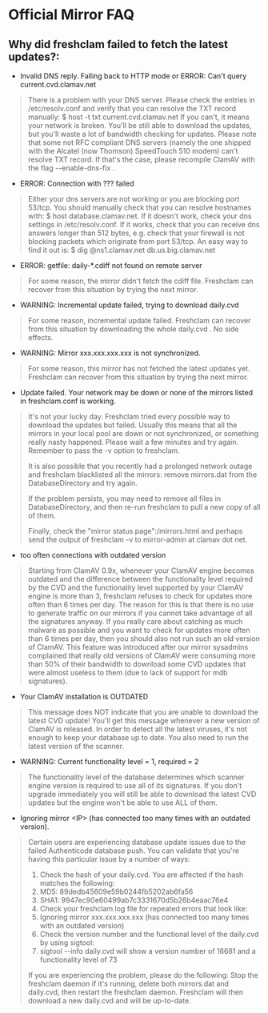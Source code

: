 # Official Mirror FAQ

## Why did freshclam failed to fetch the latest updates?:

* Invalid DNS reply. Falling back to HTTP mode or ERROR: Can't query current.cvd.clamav.net  

>There is a problem with your DNS server. Please check the entries in /etc/resolv.conf and verify that you can resolve the TXT record manually: $ host -t txt current.cvd.clamav.net If you can't, it means your network is broken. You'll be still able to download the updates, but you'll waste a lot of bandwidth checking for updates. Please note that some not RFC compliant DNS servers (namely the one shipped with the Alcatel (now Thomson) SpeedTouch 510 modem) can't resolve TXT record. If that's the case, please recompile ClamAV with the flag --enable-dns-fix .

* ERROR: Connection with ??? failed

>Either your dns servers are not working or you are blocking port 53/tcp. You should manually check that you can resolve hostnames with: $ host database.clamav.net. If it doesn't work, check your dns settings in /etc/resolv.conf. If it works, check that you can receive dns answers longer than 512 bytes, e.g. check that your firewall is not blocking packets which originate from port 53/tcp. An easy way to find it out is: $ dig @ns1.clamav.net db.us.big.clamav.net

* ERROR: getfile: daily-\*.cdiff not found on remote server

>For some reason, the mirror didn't fetch the cdiff file. Freshclam can recover from this situation by trying the next mirror.

* WARNING: Incremental update failed, trying to download daily.cvd  

>For some reason, incremental update failed. Freshclam can recover from this situation by downloading the whole daily.cvd . No side effects.

* WARNING: Mirror xxx.xxx.xxx.xxx is not synchronized.

>For some reason, this mirror has not fetched the latest updates yet. Freshclam can recover from this situation by trying the next mirror.

* Update failed. Your network may be down or none of the mirrors listed in freshclam.conf is working.

>It's not your lucky day. Freshclam tried every possible way to download the updates but failed. Usually this means that all the mirrors in your local pool are down or not synchronized, or something really nasty happened. Please wait a few minutes and try again. Remember to pass the -v option to freshclam.
>
>It is also possible that you recently had a prolonged network outage and freshclam blacklisted all the mirrors: remove mirrors.dat from the DatabaseDirectory and try again.
>
>If the problem persists, you may need to remove all files in DatabaseDirectory, and then re-run freshclam to pull a new copy of all of them. 
>
>Finally, check the "mirror status page":/mirrors.html and perhaps send the output of freshclam -v to mirror-admin at clamav dot net.

* too often connections with outdated version

>Starting from ClamAV 0.9x, whenever your ClamAV engine becomes outdated and the difference between the functionality level required by the CVD and the functionality level supported by your ClamAV engine is more than 3, freshclam refuses to check for updates more often than 6 times per day. The reason for this is that there is no use to generate traffic on our mirrors if you cannot take advantage of all the signatures anyway. If you really care about catching as much malware as possible and you want to check for updates more often than 6 times per day, then you should also not run such an old version of ClamAV. This feature was introduced after our mirror sysadmins complained that really old versions of ClamAV were consuming more than 50% of their bandwidth to download some CVD updates that were almost useless to them (due to lack of support for mdb signatures).

* Your ClamAV installation is OUTDATED

>This message does NOT indicate that you are unable to download the latest CVD update! You'll get this message whenever a new version of ClamAV is released. In order to detect all the latest viruses, it's not enough to keep your database up to date. You also need to run the latest version of the scanner. 

* WARNING: Current functionality level = 1, required = 2

>The functionality level of the database determines which scanner engine version is required to use all of its signatures. If you don't upgrade immediately you will still be able to download the latest CVD updates but the engine won't be able to use ALL of them.

* Ignoring mirror  &lt;IP&gt; (has connected too many times with an outdated version). 

>Certain users are experiencing database update issues due to the failed Authenticode database push. You can validate that you're having this particular issue by a number of ways:
>1. Check the hash of your daily.cvd. You are affected if the hash matches the following:
>2. MD5: 89dedb45609e59b0244fb5202ab6fa56
>3. SHA1: 9947ec90e60499ab7c3331670d5b26b4eaac76e4
>4. Check your freshclam log file for repeated errors that look like:
>5. Ignoring mirror xxx.xxx.xxx.xxx (has connected too many times with an outdated version)
>6. Check the version number and the functional level of the daily.cvd by using sigtool:
>7. sigtool --info daily.cvd will show a version number of 16681 and a functionality level of 73  
>
>If you are experiencing the problem, please do the following:  Stop the freshclam daemon if it's running, delete both mirrors.dat and daily.cvd, then restart the freshclam daemon. Freshclam will then download a new daily.cvd and will be up-to-date.
